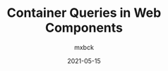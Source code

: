 ---
author: mxbck
date: 2021-05-15
layout: post.njk
tags:
  - css
  - container-queries
target_url: https://mxb.dev/blog/container-queries-web-components/
title: Container Queries in Web Components
---